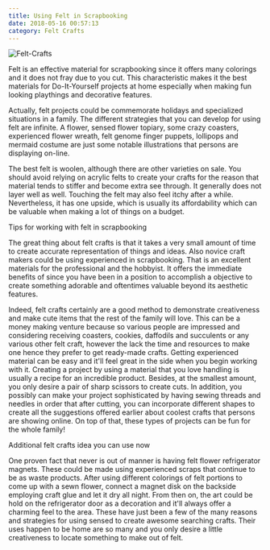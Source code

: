 ```yaml
---
title: Using Felt in Scrapbooking
date: 2018-05-16 00:57:13
category: Felt Crafts
---
```


![Felt-Crafts](https://www.missglu.com/content/images/4.jpg)

Felt is an effective material for scrapbooking since it offers many colorings and it does not fray due to you cut. This characteristic makes it the best materials for Do-It-Yourself projects at home especially when making fun looking playthings and decorative features.

Actually, felt projects could be commemorate holidays and specialized situations in a family. The different strategies that you can develop for using felt are infinite. A flower, sensed flower topiary, some crazy coasters, experienced flower wreath, felt genome finger puppets, lollipops and mermaid costume are just some notable illustrations that persons are displaying on-line.

The best felt is woolen, although there are other varieties on sale. You should avoid relying on acrylic felts to create your crafts for the reason that material tends to stiffer and become extra see through. It generally does not layer well as well. Touching the felt may also feel itchy after a while. Nevertheless, it has one upside, which is usually its affordability which can be valuable when making a lot of things on a budget.

Tips for working with felt in scrapbooking

The great thing about felt crafts is that it takes a very small amount of time to create accurate representation of things and ideas. Also novice craft makers could be using experienced in scrapbooking. That is an excellent materials for the professional and the hobbyist. It offers the immediate benefits of since you have been in a position to accomplish a objective to create something adorable and oftentimes valuable beyond its aesthetic features.

Indeed, felt crafts certainly are a good method to demonstrate creativeness and make cute items that the rest of the family will love. This can be a money making venture because so various people are impressed and considering receiving coasters, cookies, daffodils and succulents or any various other felt craft, however the lack the time and resources to make one hence they prefer to get ready-made crafts. Getting experienced material can be easy and it'll feel great in the side when you begin working with it. Creating a project by using a material that you love handling is usually a recipe for an incredible product. Besides, at the smallest amount, you only desire a pair of sharp scissors to create cuts. In addition, you possibly can make your project sophisticated by having sewing threads and needles in order that after cutting, you can incorporate different shapes to create all the suggestions offered earlier about coolest crafts that persons are showing online. On top of that, these types of projects can be fun for the whole family!

Additional felt crafts idea you can use now

One proven fact that never is out of manner is having felt flower refrigerator magnets. These could be made using experienced scraps that continue to be as waste products. After using different colorings of felt portions to come up with a sewn flower, connect a magnet disk on the backside employing craft glue and let it dry all night. From then on, the art could be hold on the refrigerator door as a decoration and it'll always offer a charming feel to the area. These have just been a few of the many reasons and strategies for using sensed to create awesome searching crafts. Their uses happen to be home are so many and you only desire a little creativeness to locate something to make out of felt.